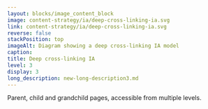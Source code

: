 ```yaml
---
layout: blocks/image_content_block
image: content-strategy/ia/deep-cross-linking-ia.svg
link: content-strategy/ia/deep-cross-linking-ia.svg
reverse: false
stackPosition: top
imageAlt: Diagram showing a deep cross-linking IA model
caption: 
title: Deep cross-linking IA
level: 3
display: 3
long_description: new-long-description3.md
---
```


Parent, child and grandchild pages, accessible from multiple levels.
